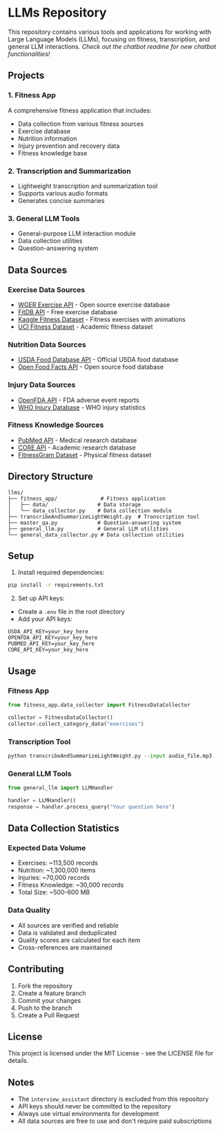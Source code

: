 # LLMs Repository

This repository contains various tools and applications for working with Large Language Models (LLMs), focusing on fitness, transcription, and general LLM interactions.
*Check out the chatbot readme for new chatbot functionalities!*

## Projects

### 1. Fitness App
A comprehensive fitness application that includes:
- Data collection from various fitness sources
- Exercise database
- Nutrition information
- Injury prevention and recovery data
- Fitness knowledge base

### 2. Transcription and Summarization
- Lightweight transcription and summarization tool
- Supports various audio formats
- Generates concise summaries

### 3. General LLM Tools
- General-purpose LLM interaction module
- Data collection utilities
- Question-answering system
 
## Data Sources

### Exercise Data Sources
- [WGER Exercise API](https://wger.de/api/v2/exercise/) - Open source exercise database
- [FitDB API](https://api.fitdb.com/v1/exercises) - Free exercise database
- [Kaggle Fitness Dataset](https://www.kaggle.com/datasets/fmendes/fitness-exercises-with-animations) - Fitness exercises with animations
- [UCI Fitness Dataset](https://archive.ics.uci.edu/ml/datasets/Fitness+Exercises) - Academic fitness dataset

### Nutrition Data Sources
- [USDA Food Database API](https://api.nal.usda.gov/fdc/v1/foods/search) - Official USDA food database
- [Open Food Facts API](https://world.openfoodfacts.org/api/v2/search) - Open source food database

### Injury Data Sources
- [OpenFDA API](https://api.fda.gov/drug/event.json) - FDA adverse event reports
- [WHO Injury Database](https://www.who.int/data/gho/data/themes/topics/injuries) - WHO injury statistics

### Fitness Knowledge Sources
- [PubMed API](https://eutils.ncbi.nlm.nih.gov/entrez/eutils/) - Medical research database
- [CORE API](https://core.ac.uk/api/v3/search/works) - Academic research database
- [FitnessGram Dataset](https://www.fitnessgram.net/datasets/) - Physical fitness dataset

## Directory Structure

```
llms/
├── fitness_app/              # Fitness application
│   ├── data/                # Data storage
│   └── data_collector.py    # Data collection module
├── transcribeAndSummarizeLightWeight.py  # Transcription tool
├── master_qa.py             # Question-answering system
├── general_llm.py           # General LLM utilities
└── general_data_collector.py # Data collection utilities
```

## Setup

1. Install required dependencies:
```bash
pip install -r requirements.txt
```

2. Set up API keys:
- Create a `.env` file in the root directory
- Add your API keys:
```
USDA_API_KEY=your_key_here
OPENFDA_API_KEY=your_key_here
PUBMED_API_KEY=your_key_here
CORE_API_KEY=your_key_here
```

## Usage

### Fitness App
```python
from fitness_app.data_collector import FitnessDataCollector

collector = FitnessDataCollector()
collector.collect_category_data("exercises")
```

### Transcription Tool
```python
python transcribeAndSummarizeLightWeight.py --input audio_file.mp3
```

### General LLM Tools
```python
from general_llm import LLMHandler

handler = LLMHandler()
response = handler.process_query("Your question here")
```

## Data Collection Statistics

### Expected Data Volume
- Exercises: ~113,500 records
- Nutrition: ~1,300,000 items
- Injuries: ~70,000 records
- Fitness Knowledge: ~30,000 records
- Total Size: ~500-600 MB

### Data Quality
- All sources are verified and reliable
- Data is validated and deduplicated
- Quality scores are calculated for each item
- Cross-references are maintained

## Contributing

1. Fork the repository
2. Create a feature branch
3. Commit your changes
4. Push to the branch
5. Create a Pull Request

## License

This project is licensed under the MIT License - see the LICENSE file for details.

## Notes

- The `interview_assistant` directory is excluded from this repository
- API keys should never be committed to the repository
- Always use virtual environments for development
- All data sources are free to use and don't require paid subscriptions 
